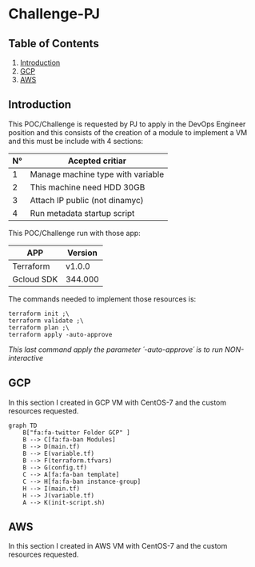 # Challenge-PJ

## Table of Contents
01. [Introduction](#Introduction)
02. [GCP](#GCP)
03. [AWS](#AWS)

## Introduction

This POC/Challenge is requested by PJ to apply in the DevOps Engineer position and this consists of the creation of a module to implement a VM and this must be include with 4 sections:

|N°| Acepted critiar                   |
|--| ----------------------------------|
|1 | Manage machine type with variable |
|2 | This machine need HDD 30GB        |
|3 | Attach IP public (not dinamyc)    |
|4 | Run metadata startup script       |

This POC/Challenge run with those app:

|APP       | Version |
|----------|---------|
|Terraform | v1.0.0  |
|Gcloud SDK| 344.000 |

The commands needed to implement those resources is:

```
terraform init ;\
terraform validate ;\
terraform plan ;\
terraform apply -auto-approve
```

*This last command apply the parameter ´-auto-approve´ is to run NON-interactive*

## GCP
In this section I created in GCP VM with CentOS-7 and the custom resources requested. 

```Mermaid
graph TD
    B["fa:fa-twitter Folder GCP" ]
    B --> C[fa:fa-ban Modules]
    B --> D(main.tf)
    B --> E(variable.tf)
    B --> F(terraform.tfvars)
    B --> G(config.tf)
    C --> A[fa:fa-ban template]
    C --> H[fa:fa-ban instance-group]
    H --> I(main.tf)
    H --> J(variable.tf)
    A --> K(init-script.sh)
```
## AWS
In this section I created in AWS VM with CentOS-7 and the custom resources requested. 
